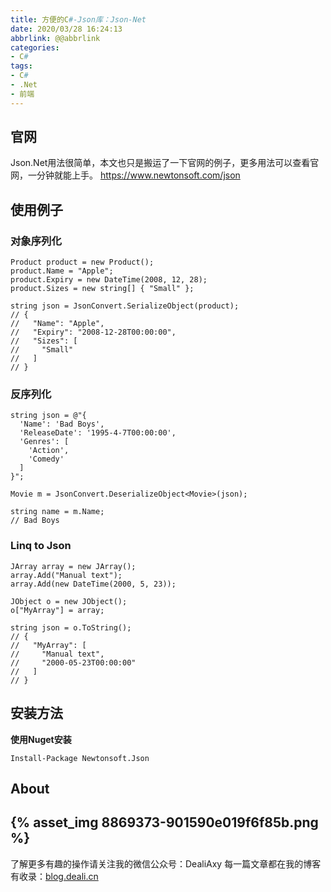 ```yaml
---
title: 方便的C#-Json库：Json-Net
date: 2020/03/28 16:24:13
abbrlink: @@abbrlink
categories:
- C#
tags:
- C#
- .Net
- 前端
---
```

## 官网
Json.Net用法很简单，本文也只是搬运了一下官网的例子，更多用法可以查看官网，一分钟就能上手。
https://www.newtonsoft.com/json

## 使用例子
### 对象序列化
```
Product product = new Product();
product.Name = "Apple";
product.Expiry = new DateTime(2008, 12, 28);
product.Sizes = new string[] { "Small" };

string json = JsonConvert.SerializeObject(product);
// {
//   "Name": "Apple",
//   "Expiry": "2008-12-28T00:00:00",
//   "Sizes": [
//     "Small"
//   ]
// }
```

### 反序列化
```
string json = @"{
  'Name': 'Bad Boys',
  'ReleaseDate': '1995-4-7T00:00:00',
  'Genres': [
    'Action',
    'Comedy'
  ]
}";

Movie m = JsonConvert.DeserializeObject<Movie>(json);

string name = m.Name;
// Bad Boys
```

### Linq to Json
```
JArray array = new JArray();
array.Add("Manual text");
array.Add(new DateTime(2000, 5, 23));

JObject o = new JObject();
o["MyArray"] = array;

string json = o.ToString();
// {
//   "MyArray": [
//     "Manual text",
//     "2000-05-23T00:00:00"
//   ]
// }
```

## 安装方法
**使用Nuget安装**
```
Install-Package Newtonsoft.Json
```

## About
{% asset_img 8869373-901590e019f6f85b.png %}
---------------
了解更多有趣的操作请关注我的微信公众号：DealiAxy
每一篇文章都在我的博客有收录：[blog.deali.cn](http://blog.deali.cn)
